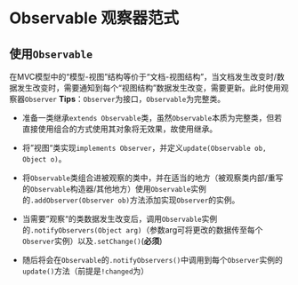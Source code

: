 # Observable 观察器范式

## 使用`Observable`
在MVC模型中的“模型-视图”结构等价于“文档-视图结构”，当文档发生改变时/数据发生改变时，需要通知到每个“视图结构”数据发生改变，需要更新。此时使用观察器`Observer`
**Tips**：`Observer`为接口，`Observable`为完整类。

- 准备一类继承`extends Observable`类，虽然`Observable`本质为完整类，但若直接使用组合的方式使用其对象将无效果，故使用继承。

- 将”视图“类实现`implements Observer`，并定义`update(Observable ob, Object o)`。

- 将`Observable`类组合进被观察的类中，并在适当的地方（被观察类内部/重写的`Observable`构造器/其他地方）使用`Observable`实例的`.addObserver(Observer ob)`方法添加实现`Observer`的实例。

- 当需要”观察“的类数据发生改变后，调用`Observable`实例的`.notifyObservers(Object arg)`（参数arg可将更改的数据传至每个`Observer`实例）以及`.setChange()`(**必须**)

- 随后将会在`Observable`的`.notifyObservers()`中调用到每个`Observer`实例的`update()`方法（前提是`!changed`为）